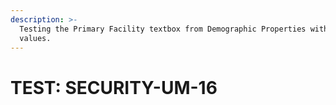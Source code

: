```yaml
---
description: >-
  Testing the Primary Facility textbox from Demographic Properties with multiple
  values.
---
```


# TEST: SECURITY-UM-16

